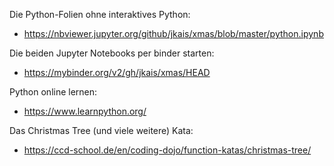 Die Python-Folien ohne interaktives Python:
* https://nbviewer.jupyter.org/github/jkais/xmas/blob/master/python.ipynb



Die beiden Jupyter Notebooks per binder starten:
* https://mybinder.org/v2/gh/jkais/xmas/HEAD

Python online lernen:
* https://www.learnpython.org/

Das Christmas Tree (und viele weitere) Kata:
* https://ccd-school.de/en/coding-dojo/function-katas/christmas-tree/
